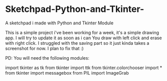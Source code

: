 # Sketchpad-Python-and-Tkinter-
A sketchpad i made with Python and Tkinter Module

This is a simple project i've been working for a week, it's a simple drawing app.
I will try to update it as soon as i can
You draw with left click and erase with right click.
I struggled with the saving part so it just kinda takes a screenshot for now. I plan to fix that :)

PD: You will need the following modules:

import  tkinter as tk
from tkinter import ttk
from tkinter.colorchooser import *
from tkinter import messagebox
from PIL import ImageGrab

